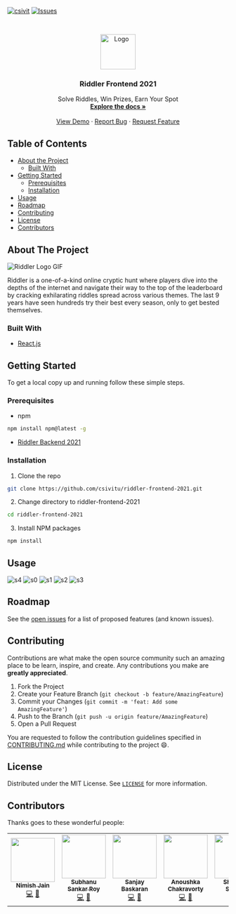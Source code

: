 [![csivit][csivitu-shield]][csivitu-url]
[![Issues][issues-shield]][issues-url]

<!-- PROJECT LOGO -->
<br />
<p align="center">
  <a href="https://github.com/csivitu/Template">
    <img src="https://csivit.com/images/favicon.png" alt="Logo" width="80">
  </a>

  <h3 align="center">Riddler Frontend 2021</h3>

  <p align="center">
    Solve Riddles, Win Prizes, Earn Your Spot
    <br />
    <a href="https://github.com/csivitu/riddler-frontend-2021"><strong>Explore the docs »</strong></a>
    <br />
    <br />
    <a href="https://www.youtube.com/watch?v=ifayZiXxAWo">View Demo</a>
    ·
    <a href="https://github.com/csivitu/riddler-frontend-2021/issues">Report Bug</a>
    ·
    <a href="https://github.com/csivitu/riddler-frontend-2021/issues">Request Feature</a>
  </p>
</p>



<!-- TABLE OF CONTENTS -->
## Table of Contents

* [About the Project](#about-the-project)
  * [Built With](#built-with)
* [Getting Started](#getting-started)
  * [Prerequisites](#prerequisites)
  * [Installation](#installation)
* [Usage](#usage)
* [Roadmap](#roadmap)
* [Contributing](#contributing)
* [License](#license)
* [Contributors](#contributors)



<!-- ABOUT THE PROJECT -->
## About The Project

![Riddler Logo GIF](https://user-images.githubusercontent.com/63140632/130457523-848b20e3-6ee9-4aeb-8058-919f95cc5681.gif)

Riddler is a one-of-a-kind online cryptic hunt where players dive into the depths of the internet and navigate their way to the top of the leaderboard by cracking exhilarating riddles spread across various themes. The last 9 years have seen hundreds try their best every season, only to get bested themselves.


### Built With

* [React.js](https://reactjs.org/)



<!-- GETTING STARTED -->
## Getting Started

To get a local copy up and running follow these simple steps.

### Prerequisites

* npm
```sh
npm install npm@latest -g
```
* [Riddler Backend 2021](https://github.com/csivitu/riddler-backend-2021)

### Installation
 
1. Clone the repo
```sh
git clone https://github.com/csivitu/riddler-frontend-2021.git
```
2. Change directory to riddler-frontend-2021
```sh
cd riddler-frontend-2021
```
3. Install NPM packages
```sh
npm install
```



<!-- USAGE EXAMPLES -->
## Usage


![s4](https://user-images.githubusercontent.com/63140632/130455738-9ed84971-e5b6-485b-9770-39765cfb7785.png)
![s0](https://user-images.githubusercontent.com/63140632/130455588-eef65beb-35f5-4387-9008-3d7a0956f0dc.png)
![s1](https://user-images.githubusercontent.com/63140632/130455719-3cb3f134-da5e-4743-8721-ed1d5dbdd9f6.png)
![s2](https://user-images.githubusercontent.com/63140632/130455723-f07effca-a5c8-4d65-839c-c766819988ac.png)
![s3](https://user-images.githubusercontent.com/63140632/130455725-d39c06d3-6f1f-4aa4-a0ea-0547504b061e.png)

<!-- ROADMAP -->
## Roadmap

See the [open issues](https://github.com/csivitu/riddler-frontend-2021/issues) for a list of proposed features (and known issues).



<!-- CONTRIBUTING -->
## Contributing

Contributions are what make the open source community such an amazing place to be learn, inspire, and create. Any contributions you make are **greatly appreciated**.

1. Fork the Project
2. Create your Feature Branch (`git checkout -b feature/AmazingFeature`)
3. Commit your Changes (`git commit -m 'feat: Add some AmazingFeature'`)
4. Push to the Branch (`git push -u origin feature/AmazingFeature`)
5. Open a Pull Request

You are requested to follow the contribution guidelines specified in [CONTRIBUTING.md](./CONTRIBUTING.md) while contributing to the project :smile:.

<!-- LICENSE -->
## License

Distributed under the MIT License. See [`LICENSE`](./LICENSE) for more information.

## Contributors

Thanks goes to these wonderful people:

<table>
  <tr>
    <td align="center"><a href="https://www.nimish-jain.com/"><img src="https://avatars.githubusercontent.com/u/63140632?v=4" width="100px;" alt=""/><br /><sub><b>Nimish Jain</b></sub></a><br /><a href="https://github.com/csivitu/riddler-frontend-2021/commits?author=nimishjn" title="Code">💻</a> <a href="https://github.com/csivitu/riddler-frontend-2021/commits?author=nimishjn" title="Documentation">📖</a></td>
    <td align="center"><a href="https://github.com/SubhanuSRoy"><img src="https://avatars.githubusercontent.com/u/71728589?v=4" width="100px;" alt=""/><br /><sub><b>Subhanu Sankar Roy</b></sub></a><br /><a href="https://github.com/csivitu/riddler-frontend-2021/commits?author=SubhanuSRoy" title="Code">💻</a> <a href="https://github.com/csivitu/riddler-frontend-2021/commits?author=SubhanuSRoy" title="Documentation">📖</a></td>
    <td align="center"><a href="https://github.com/sanjaybaskaran01"><img src="https://avatars.githubusercontent.com/u/72266283?v=4" width="100px;" alt=""/><br /><sub><b>Sanjay Baskaran</b></sub></a><br /><a href="https://github.com/csivitu/riddler-frontend-2021/commits?author=sanjaybaskaran01" title="Code">💻</a> <a href="https://github.com/csivitu/riddler-frontend-2021/commits?author=sanjaybaskaran01" title="Documentation">📖</a></td>
    <td align="center"><a href="https://github.com/Anuka04"><img src="https://avatars.githubusercontent.com/u/73027822?v=4" width="100px;" alt=""/><br /><sub><b>Anoushka Chakravorty</b></sub></a><br /><a href="https://github.com/csivitu/riddler-frontend-2021/commits?author=Anuka04" title="Code">💻</a> <a href="https://github.com/csivitu/riddler-frontend-2021/commits?author=Anuka04" title="Documentation">📖</a></td>
    <td align="center"><a href="https://github.com/Shiv10"><img src="https://avatars.githubusercontent.com/u/17690376?v=4" width="100px;" alt=""/><br /><sub><b>Shivansh Sharma</b></sub></a><br /><a href="https://github.com/csivitu/riddler-frontend-2021/commits?author=Shiv10" title="Code">💻</a> <a href="https://github.com/csivitu/riddler-frontend-2021/commits?author=Shiv10" title="Documentation">📖</a></td>
    <td align="center"><a href="https://github.com/Subham-Panda"><img src="https://avatars.githubusercontent.com/u/57808971?v=4" width="100px;" alt=""/><br /><sub><b>Subham Panda</b></sub></a><br /><a href="https://github.com/csivitu/riddler-frontend-2021/commits?author=Subham-Panda" title="Code">💻</a> <a href="https://github.com/csivitu/riddler-frontend-2021/commits?author=Subham-Panda" title="Documentation">📖</a></td>
  </tr>
</table>


<!-- MARKDOWN LINKS & IMAGES -->
<!-- https://www.markdownguide.org/basic-syntax/#reference-style-links -->
[csivitu-shield]: https://img.shields.io/badge/csivitu-csivitu-blue
[csivitu-url]: https://csivit.com
[issues-shield]: https://img.shields.io/github/issues/csivitu/Template.svg?style=flat-square
[issues-url]: https://github.com/csivitu/Template/issues
